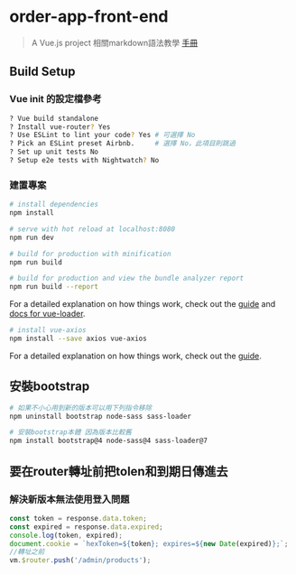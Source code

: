 # order-app-front-end

> A Vue.js project
> 相關markdown語法教學 [手冊](https://guides.github.com/features/mastering-markdown/)

## Build Setup

### Vue init 的設定檔參考

``` bash
? Vue build standalone
? Install vue-router? Yes
? Use ESLint to lint your code? Yes # 可選擇 No
? Pick an ESLint preset Airbnb.     # 選擇 No，此項目則跳過
? Set up unit tests No
? Setup e2e tests with Nightwatch? No
```

### 建置專案

``` bash
# install dependencies
npm install

# serve with hot reload at localhost:8080
npm run dev

# build for production with minification
npm run build

# build for production and view the bundle analyzer report
npm run build --report
```

For a detailed explanation on how things work, check out the [guide](http://vuejs-templates.github.io/webpack/) and [docs for vue-loader](http://vuejs.github.io/vue-loader).

``` bash
# install vue-axios
npm install --save axios vue-axios
```

For a detailed explanation on how things work, check out the [guide](https://www.npmjs.com/package/vue-axios).

## 安裝bootstrap

``` bash
# 如果不小心用到新的版本可以用下列指令移除
npm uninstall bootstrap node-sass sass-loader

# 安裝bootstrap本體 因為版本比較舊
npm install bootstrap@4 node-sass@4 sass-loader@7
```

## 要在router轉址前把tolen和到期日傳進去

### 解決新版本無法使用登入問題

``` javascript
const token = response.data.token;
const expired = response.data.expired;
console.log(token, expired);
document.cookie = `hexToken=${token}; expires=${new Date(expired)};`;
//轉址之前
vm.$router.push('/admin/products');     
```
